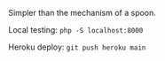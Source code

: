 Simpler than the mechanism of a spoon.

Local testing: `php -S localhost:8000`

Heroku deploy: `git push heroku main`
